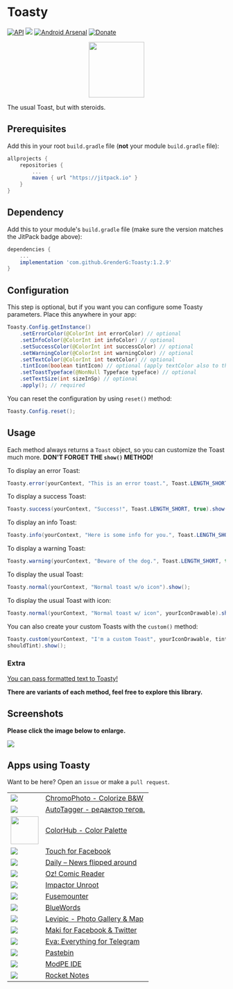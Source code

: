 # Toasty
[![API](https://img.shields.io/badge/API-14%2B-brightgreen.svg?style=flat)](https://android-arsenal.com/api?level=14) [![](https://jitpack.io/v/GrenderG/Toasty.svg)](https://jitpack.io/#GrenderG/Toasty) [![Android Arsenal](https://img.shields.io/badge/Android%20Arsenal-Toasty-brightgreen.svg?style=flat)](https://android-arsenal.com/details/1/5102) [![Donate](https://img.shields.io/badge/Donate-PayPal-green.svg)](https://www.paypal.com/cgi-bin/webscr?cmd=_s-xclick&hosted_button_id=XUUEWEHJYFYV2)

<div align="center">
	<img src="https://raw.githubusercontent.com/GrenderG/Toasty/master/art/web_hi_res_512.png" width="128">
</div>

The usual Toast, but with steroids.

## Prerequisites

Add this in your root `build.gradle` file (**not** your module `build.gradle` file):

```gradle
allprojects {
	repositories {
		...
		maven { url "https://jitpack.io" }
	}
}
```

## Dependency

Add this to your module's `build.gradle` file (make sure the version matches the JitPack badge above):

```gradle
dependencies {
	...
	implementation 'com.github.GrenderG:Toasty:1.2.9'
}
```

## Configuration

This step is optional, but if you want you can configure some Toasty parameters. Place this anywhere in your app:

```java
Toasty.Config.getInstance()
    .setErrorColor(@ColorInt int errorColor) // optional
    .setInfoColor(@ColorInt int infoColor) // optional
    .setSuccessColor(@ColorInt int successColor) // optional
    .setWarningColor(@ColorInt int warningColor) // optional
    .setTextColor(@ColorInt int textColor) // optional
    .tintIcon(boolean tintIcon) // optional (apply textColor also to the icon)
    .setToastTypeface(@NonNull Typeface typeface) // optional
    .setTextSize(int sizeInSp) // optional
    .apply(); // required
```

You can reset the configuration by using `reset()` method:

```java
Toasty.Config.reset();
```

## Usage

Each method always returns a `Toast` object, so you can customize the Toast much more. **DON'T FORGET THE `show()` METHOD!**

To display an error Toast:

``` java
Toasty.error(yourContext, "This is an error toast.", Toast.LENGTH_SHORT, true).show();
```
To display a success Toast:

``` java
Toasty.success(yourContext, "Success!", Toast.LENGTH_SHORT, true).show();
```
To display an info Toast:

``` java
Toasty.info(yourContext, "Here is some info for you.", Toast.LENGTH_SHORT, true).show();
```
To display a warning Toast:

``` java
Toasty.warning(yourContext, "Beware of the dog.", Toast.LENGTH_SHORT, true).show();
```
To display the usual Toast:

``` java
Toasty.normal(yourContext, "Normal toast w/o icon").show();
```
To display the usual Toast with icon:

``` java
Toasty.normal(yourContext, "Normal toast w/ icon", yourIconDrawable).show();
```

You can also create your custom Toasts with the `custom()` method:
``` java
Toasty.custom(yourContext, "I'm a custom Toast", yourIconDrawable, tintColor, duration, withIcon, 
shouldTint).show();
```
### Extra
[You can pass formatted text to Toasty!](https://github.com/GrenderG/Toasty/blob/master/app/src/main/java/es/dmoral/toastysample/MainActivity.java#L98-L107)

**There are variants of each method, feel free to explore this library.**

## Screenshots

**Please click the image below to enlarge.**

<img src="https://raw.githubusercontent.com/GrenderG/Toasty/master/art/collage.png">

Apps using Toasty
--

Want to be here? Open an `issue` or make a `pull request`.

<table>
	<tr>
        <td><a href="https://play.google.com/store/apps/details?id=com.trivisionzero.chromophoto"><img src="https://lh3.googleusercontent.com/vmch41lYF_TKb1MKgtYrSgz2rKQ4T1EnGRCGpWSMqLRSzi_pgNWoZpw9WJE8UV4t614=w64"/></a></td>
		<td><a href="https://play.google.com/store/apps/details?id=com.trivisionzero.chromophoto">ChromoPhoto - Colorize B&W</a></td>
	</tr>
	<tr>
        <td><a href="https://play.google.com/store/apps/details?id=com.serg.chuprin.tageditor"><img src="https://lh3.googleusercontent.com/2EYJPs-qBlKJ3L6cy7idQpzKfZkTzA2G4UQfbs-96VGMftQ-7aV4Dvj77ejzZlAAVx_C=w64"/></a></td>
		<td><a href="https://play.google.com/store/apps/details?id=com.serg.chuprin.tageditor">AutoTagger - редактор тегов.</a></td>
	</tr>
	<tr>
        <td><a href="https://play.google.com/store/apps/details?id=cheetatech.com.colorhub"><img src="https://archive.org/download/ic_launcher_colorhub/ic_launcher_colorhub.png" width="64"/></a></td>
		<td><a href="https://play.google.com/store/apps/details?id=cheetatech.com.colorhub">ColorHub - Color Palette</a></td>
	</tr>
	<tr>
        <td><a href="https://play.google.com/store/apps/details?id=com.fa.touch.free"><img src="https://lh3.googleusercontent.com/Z9tz0izoW0CuBS59w9hbxbn3a7cSSwZUeGr1o9TpapngTKb4MKaGunZP-B306CxBAI8=w64"/></a></td>
		<td><a href="https://play.google.com/store/apps/details?id=com.fa.touch.free">Touch for Facebook</a></td>
	</tr>
	<tr>
        <td><a href="https://play.google.com/store/apps/details?id=com.fa.daily.free"><img src="https://lh3.googleusercontent.com/rXB22UBHujsK2uYpN-kAkVFBjTcnAp6ltSZYf9-LdYvRkM-kF-xtwPwR8kEInhludA=w64"/></a></td>
		<td><a href="https://play.google.com/store/apps/details?id=com.fa.daily.free">Daily – News flipped around</a></td>
	</tr>
	<tr>
        <td><a href="https://play.google.com/store/apps/details?id=es.jmoral.ozreader"><img src="https://lh3.googleusercontent.com/ISQPSPA__uWU4Csw4N0quI0IPi_WcWN0pY4PK86yljf39vaCObvohT9ak2ubQ7iLDQ=w64"/></a></td>
		<td><a href="https://play.google.com/store/apps/details?id=es.jmoral.ozreader">Oz! Comic Reader</a></td>
	</tr>
	<tr>
        <td><a href="https://play.google.com/store/apps/details?id=com.andreacioccarelli.impactor"><img src="https://lh3.googleusercontent.com/KxzCiu-csleONAW9kfAYBCaCe4iAnhyO1ziuKjKK_yEDE0xPQMfy_-sYVYkj4RBE-Srt=w64"/></a></td>
		<td><a href="https://play.google.com/store/apps/details?id=com.andreacioccarelli.impactor">Impactor Unroot</a></td>
	</tr>
	<tr>
        <td><a href="https://play.google.com/store/apps/details?id=com.andreacioccarelli.fusemounter"><img src="https://lh3.googleusercontent.com/7e0iTo60TJXz6U-zQl6pXcfgRCLifQaTp_DczwNA5ZSnrEssBwH6K0MU88gC9BzQlMY=w64"/></a></td>
		<td><a href="https://play.google.com/store/apps/details?id=com.andreacioccarelli.fusemounter">Fusemounter</a></td>
	</tr>
	<tr>
        <td><a href="https://play.google.com/store/apps/details?id=com.thesrb.bluewords"><img src="https://lh3.googleusercontent.com/gdGrQHkHsfRAY9ivf8wt9vgaX9KPxpFHdFq5AXY_zw2P8Wat3KNstvf-BkNaKrNX8Qg=w64"/></a></td>
		<td><a href="https://play.google.com/store/apps/details?id=com.thesrb.bluewords">BlueWords</a></td>
	</tr>
	<tr>
        <td><a href="https://play.google.com/store/apps/details?id=com.levionsoftware.photos"><img src="https://lh3.googleusercontent.com/ipeHvI63HPVwGK3VmyP-flSbTDoh2q93Fte-xwYKgf4OTsEvjC_wqUfKSejjAWZElS8p=w64"/></a></td>
		<td><a href="https://play.google.com/store/apps/details?id=com.levionsoftware.photos">Levipic - Photo Gallery & Map</a></td>
	</tr>
	<tr>
        <td><a href="https://play.google.com/store/apps/details?id=com.sunshine.makilite"><img src="https://lh3.googleusercontent.com/RL082J8D9AyVJdyoT8sN8Mb47LUJEn3ssvp8jgrke_K_sWAXgEl9F8tjudqDoL7y5A0=w64"/></a></td>
		<td><a href="https://play.google.com/store/apps/details?id=com.sunshine.makilite">Maki for Facebook & Twitter</a></td>
	</tr>
	<tr>
        <td><a href="https://play.google.com/store/apps/details?id=com.sunshine.eva"><img src="https://lh3.googleusercontent.com/u4zbQiMobr58biVKT67ka1N-cU_URBAdD6MDU2fGQYsWePvqH9UncMpGnWAFzczfSA=w64"/></a></td>
		<td><a href="https://play.google.com/store/apps/details?id=com.sunshine.eva">Eva: Everything for Telegram</a></td>
	</tr>
	<tr>
        <td><a href="https://play.google.com/store/apps/details?id=org.imperium.imperious.Pastebin"><img src="https://lh3.googleusercontent.com/zhky42kxZcdlt1u7D6lzc3Mwq0gV0nTiFdm-T3DygQVcNPOofNba3Q2_MWtqoJFgdF8a=w64"/></a></td>
		<td><a href="https://play.google.com/store/apps/details?id=org.imperium.imperious.Pastebin">Pastebin</a></td>
	</tr>
		<tr>
            <td><a href="https://play.google.com/store/apps/details?id=com.KillerBLS.modpeide"><img src="https://lh3.googleusercontent.com/nyB12hF6cPHBrm532qQQslvj-X-klmPlKuQ4Z0MYKDpt4sPVZmWYRZ_SShEfVcTmhg=w64"/></a></td>
		<td><a href="https://play.google.com/store/apps/details?id=com.KillerBLS.modpeide">ModPE IDE</a></td>
	</tr>
		<tr>
            <td><a href="https://github.com/searchy2/Rocket-Notes"><img src="https://lh3.googleusercontent.com/tYGJBG8mc7lwC0ZxQUxif2FVMFI8L8xRkPON0ytkWVPTI67ggkrgDl3JpRu9jW0W3sLJ=w64"/></a></td>
		<td><a href="https://github.com/searchy2/Rocket-Notes">Rocket Notes</a></td>
	</tr>
</table>
